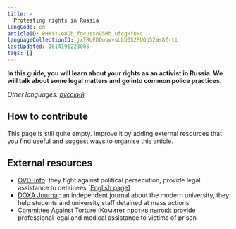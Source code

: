 ```yaml
---
title: >
  Protesting rights in Russia
langCode: en
articleID: PHYYY-e8Ob_fgcusso95Mb_ufcgHYuHc
languageCollectionID: jxTRUFDQoowvuULU0S2RUOb52Ws8Z-ti
lastUpdated: 1614191223005
tags: []
---
```


**In this guide, you will learn about your rights as an activist in Russia. We will talk about some legal matters and go into common police practices.**

_Other languages:_ [_русский_](/ru/rights/russia)

## **How to contribute**

This page is still quite empty. Improve it by adding external resources that you find useful and suggest ways to organise this article.

## External resources

-   [OVD-Info](https://ovdinfo.org): they fight against political persecution, provide legal assistance to detainees \[[English page](https://donate.ovdinfo.org/en#)\]
-   [DOXA Journal](https://doxajournal.ru): an independent journal about the modern university, they help students and university staff detained at mass actions
-   [Committee Against Torture](https://pytkam.net/en/) (Комитет против пыток): provide professional legal and medical assistance to victims of prison